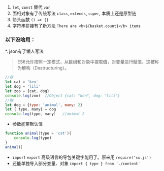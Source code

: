 1. `let`, `const` 替代 `var`
2. 面相对象有了传统写法 `class`, `extends`, `super`, 本质上还是原型链
3. 箭头函数 `() => {}`
4. 字符串拼接有了新方法 `There are <b>${basket.count}</b> items`

### 以下没啥用：  
*. json有了懒人写法 
> ES6允许按照一定模式，从数组和对象中提取值，对变量进行赋值，这被称为解构（Destructuring）。
```javascript
//存
let cat = 'ken'
let dog = 'lili'
let zoo = {cat, dog}
console.log(zoo)  //Object {cat: "ken", dog: "lili"}
//取
let dog = {type: 'animal', many: 2}
let { type, many} = dog
console.log(type, many)   //animal 2
```
* 参数能带默认值
```javascript
function animal(type = 'cat'){
    console.log(type)
}
animal()
```
* `import` `export` 高级语言的导包关键字能用了。原来用 `require('xx.js')`
* 还能单独导入部分变量、对象 `import { type } from './content' `
